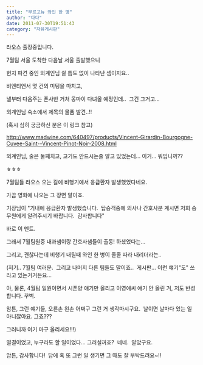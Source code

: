 ```yaml
---
title: "부르고뉴 와인 한 병"
author: "다다"
date: 2011-07-30T19:51:43
category: "자유게시판"
---
```


라오스 출장중입니다.

7월팀 서울 도착한 다음날 서울 출발했으니

현지 파견 중인 외계인님 쉴 틈도 없이 나타난 셈이지요..

비엔티앤서 몇 건의 미팅을 마치고,

낼부터 다음주는 폰사반 거처 몽마이 다녀올 예정인데..  그건 그거고...

외계인님 숙소에서 제목의 물품 발견..!!

(혹시 심히 궁금하신 분은 이 링크 참고)

http://www.madwine.com/640497/products/Vincent-Girardin-Bourgogne-Cuvee-Saint--Vincent-Pinot-Noir-2008.html

외계인님, 술은 둘째치고, 고기도 안드시는줄 알고 있었는데... 이거... 뭐입니까??

ㅎㅎㅎ

7월팀들 라오스 오는 길에 비행기에서 응급환자 발생했었다네요.

가끔 영화에 나오는 그 장면 말이죠.

기장님이 \"기내에 응급환자 발생했습니다.  탑승객중에 의사나 간호사분 계시면 저희 승무원에게 알려주시기 바랍니다.  감사합니다\"

바로 이 멘트.

그래서 7월팀원중 내과샘이랑 간호사샘들이 출동! 하셨었다는...

그리고, 괜찮다는데 비행기 내릴때 와인 한 병이 졸졸 따라 내리더라는..

(저기.. 7월팀 여러분.  그리고 나머지 다른 팀들도 말이죠..  게시판... 이런 얘기\"도\" 쓰라고 있는거거든요...

아, 물론, 4월팀 일원이면서 시폰양 얘기만 올리고 이영애씨 얘기 안 올린 거, 저도 반성합니다. 꾸벅.

암튼, 그런 얘기들, 오른손 왼손 어쩌구 그런 거 생각마시구요.  날이면 날마다 있는 일 아니쟎아요. 그쵸???

그러니까 여기 마구 올리세요!!!)

얼결이었고, 누구라도 할 일이었다... 그러실꺼죠?  네네.  알았구요.

암튼, 감사합니다!  담에 혹 또 그런 일 생기면 그 때도 잘 부탁드려요~!!
